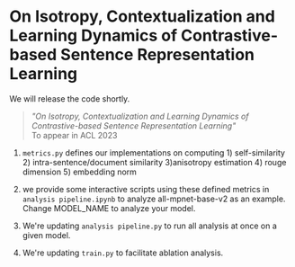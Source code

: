 # On Isotropy, Contextualization and Learning Dynamics of Contrastive-based Sentence Representation Learning
We will release the code shortly.

> _"On Isotropy, Contextualization and Learning Dynamics of Contrastive-based Sentence Representation Learning"_  
> To appear in ACL 2023



1. `metrics.py` defines our implementations on computing 1) self-similarity 2) intra-sentence/document similarity 3)anisotropy estimation 4) rouge dimension 5) embedding norm 

2. we provide some interactive scripts using these defined metrics in `analysis pipeline.ipynb` to analyze all-mpnet-base-v2 as an example. Change MODEL_NAME to analyze your model.

3. We're updating `analysis pipeline.py` to run all analysis at once on a given model.

4. We're updating `train.py` to facilitate ablation analysis.